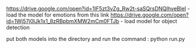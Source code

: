 https://drive.google.com/open?id=1IF5zt3vZg_Rw2t-saSQrsDNQIhveBleI - load the model for emotions from this link
https://drive.google.com/open?id=1Wj57j0lJk1x1_8zRBpbmXMW2mCm0FTJb - load model for object detection

put both models into the directory and run the command : python run.py 
